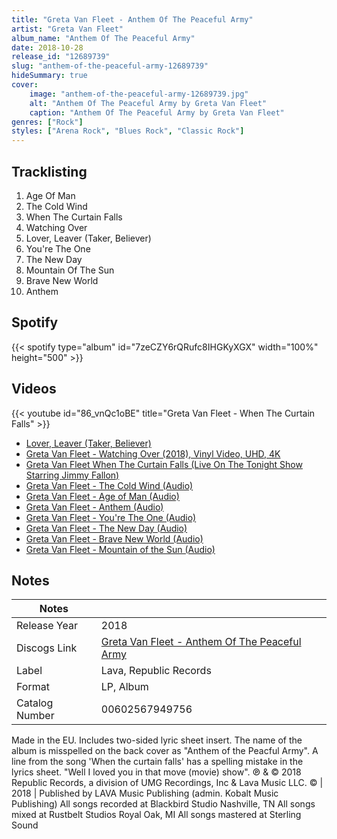 ```yaml
---
title: "Greta Van Fleet - Anthem Of The Peaceful Army"
artist: "Greta Van Fleet"
album_name: "Anthem Of The Peaceful Army"
date: 2018-10-28
release_id: "12689739"
slug: "anthem-of-the-peaceful-army-12689739"
hideSummary: true
cover:
    image: "anthem-of-the-peaceful-army-12689739.jpg"
    alt: "Anthem Of The Peaceful Army by Greta Van Fleet"
    caption: "Anthem Of The Peaceful Army by Greta Van Fleet"
genres: ["Rock"]
styles: ["Arena Rock", "Blues Rock", "Classic Rock"]
---
```

## Tracklisting
1. Age Of Man
2. The Cold Wind
3. When The Curtain Falls
4. Watching Over
5. Lover, Leaver (Taker, Believer)
6. You're The One
7. The New Day
8. Mountain Of The Sun
9. Brave New World
10. Anthem
## Spotify
{{< spotify type="album" id="7zeCZY6rQRufc8IHGKyXGX" width="100%" height="500" >}}

## Videos
{{< youtube id="86_vnQc1oBE" title="Greta Van Fleet - When The Curtain Falls" >}}
- [Lover, Leaver (Taker, Believer)](https://www.youtube.com/watch?v=hw1DetXwXgE)
- [Greta Van Fleet - Watching Over (2018), Vinyl Video, UHD, 4K](https://www.youtube.com/watch?v=a67cM-6fJbo)
- [Greta Van Fleet When The Curtain Falls (Live On The Tonight Show Starring Jimmy Fallon)](https://www.youtube.com/watch?v=Sr1-jIyRB90)
- [Greta Van Fleet - The Cold Wind (Audio)](https://www.youtube.com/watch?v=WhwbltW35dM)
- [Greta Van Fleet - Age of Man (Audio)](https://www.youtube.com/watch?v=Wd9te6ZQXpQ)
- [Greta Van Fleet - Anthem (Audio)](https://www.youtube.com/watch?v=D2xar8DwKi0)
- [Greta Van Fleet - You're The One (Audio)](https://www.youtube.com/watch?v=S2pa-Eb4wLE)
- [Greta Van Fleet - The New Day (Audio)](https://www.youtube.com/watch?v=j_fElyTRFCc)
- [Greta Van Fleet - Brave New World (Audio)](https://www.youtube.com/watch?v=K6l0JTo-Ovc)
- [Greta Van Fleet - Mountain of the Sun (Audio)](https://www.youtube.com/watch?v=RqFwTIkWegY)

## Notes
| Notes          |             |
| ---------------| ----------- |
| Release Year   | 2018 |
| Discogs Link   | [Greta Van Fleet - Anthem Of The Peaceful Army](https://www.discogs.com/release/12689739-Greta-Van-Fleet-Anthem-Of-The-Peaceful-Army) |
| Label          | Lava, Republic Records |
| Format         | LP, Album |
| Catalog Number | 00602567949756 |

Made in the EU. Includes two-sided lyric sheet insert.  The name of the album is misspelled on the back cover as "Anthem of the Peacful Army".   A line from the song 'When the curtain falls' has a spelling mistake in the lyrics sheet. "Well I loved you in that move (movie) show".  ℗ & © 2018 Republic Records, a division of UMG Recordings, Inc & Lava Music LLC.  © | 2018 | Published by LAVA Music Publishing (admin. Kobalt Music Publishing)  All songs recorded at Blackbird Studio Nashville, TN All songs mixed at Rustbelt Studios Royal Oak, MI All songs mastered at Sterling Sound 
